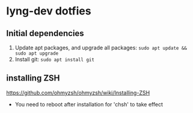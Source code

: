 # lyng-dev dotfies

## Initial dependencies
1. Update apt packages, and upgrade all packages: `sudo apt update && sudo apt upgrade`
2. Install git: `sudo apt install git`

## installing ZSH
https://github.com/ohmyzsh/ohmyzsh/wiki/Installing-ZSH
- You need to reboot after installation for 'chsh' to take effect
